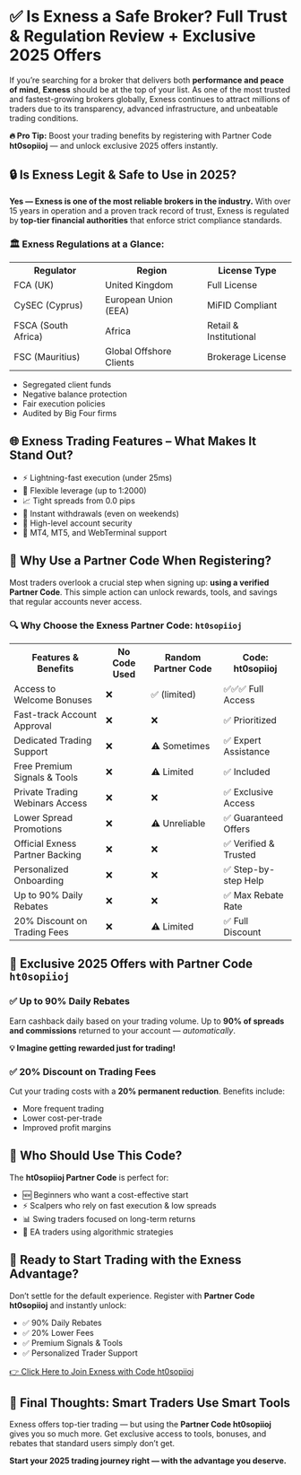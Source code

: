   <h1>✅ Is Exness a Safe Broker? Full Trust & Regulation Review + Exclusive 2025 Offers</h1>
  <p>If you’re searching for a broker that delivers both <strong>performance and peace of mind</strong>, <strong>Exness</strong> should be at the top of your list. As one of the most trusted and fastest-growing brokers globally, Exness continues to attract millions of traders due to its transparency, advanced infrastructure, and unbeatable trading conditions.</p>
  <div class="highlight">
    <strong>🔥 Pro Tip:</strong> Boost your trading benefits by registering with Partner Code <strong>ht0sopiioj</strong> — and unlock exclusive 2025 offers instantly.
  </div>
  <h2>🔒 Is Exness Legit & Safe to Use in 2025?</h2>
  <p><strong>Yes — Exness is one of the most reliable brokers in the industry.</strong> With over 15 years in operation and a proven track record of trust, Exness is regulated by <strong>top-tier financial authorities</strong> that enforce strict compliance standards.</p>
  <h3>🏛 Exness Regulations at a Glance:</h3>
  <table>
    <tr>
      <th>Regulator</th>
      <th>Region</th>
      <th>License Type</th>
    </tr>
    <tr>
      <td>FCA (UK)</td>
      <td>United Kingdom</td>
      <td>Full License</td>
    </tr>
    <tr>
      <td>CySEC (Cyprus)</td>
      <td>European Union (EEA)</td>
      <td>MiFID Compliant</td>
    </tr>
    <tr>
      <td>FSCA (South Africa)</td>
      <td>Africa</td>
      <td>Retail & Institutional</td>
    </tr>
    <tr>
      <td>FSC (Mauritius)</td>
      <td>Global Offshore Clients</td>
      <td>Brokerage License</td>
    </tr>
  </table>
  <ul>
    <li>Segregated client funds</li>
    <li>Negative balance protection</li>
    <li>Fair execution policies</li>
    <li>Audited by Big Four firms</li>
  </ul>
  <h2>🌐 Exness Trading Features – What Makes It Stand Out?</h2>
  <ul>
    <li>⚡ Lightning-fast execution (under 25ms)</li>
    <li>💸 Flexible leverage (up to 1:2000)</li>
    <li>📈 Tight spreads from 0.0 pips</li>
    <li>🏦 Instant withdrawals (even on weekends)</li>
    <li>🔐 High-level account security</li>
    <li>📱 MT4, MT5, and WebTerminal support</li>
  </ul>

  <h2>🧾 Why Use a Partner Code When Registering?</h2>
  <p>Most traders overlook a crucial step when signing up: <strong>using a verified Partner Code</strong>. This simple action can unlock rewards, tools, and savings that regular accounts never access.</p>

  <h3>🔍 Why Choose the Exness Partner Code: <code>ht0sopiioj</code></h3>
  <table>
    <tr>
      <th>Features & Benefits</th>
      <th>No Code Used</th>
      <th>Random Partner Code</th>
      <th>Code: <strong>ht0sopiioj</strong></th>
    </tr>
    <tr><td>Access to Welcome Bonuses</td><td>❌</td><td>✅ (limited)</td><td>✅✅✅ Full Access</td></tr>
    <tr><td>Fast-track Account Approval</td><td>❌</td><td>❌</td><td>✅ Prioritized</td></tr>
    <tr><td>Dedicated Trading Support</td><td>❌</td><td>⚠️ Sometimes</td><td>✅ Expert Assistance</td></tr>
    <tr><td>Free Premium Signals & Tools</td><td>❌</td><td>⚠️ Limited</td><td>✅ Included</td></tr>
    <tr><td>Private Trading Webinars Access</td><td>❌</td><td>❌</td><td>✅ Exclusive Access</td></tr>
    <tr><td>Lower Spread Promotions</td><td>❌</td><td>⚠️ Unreliable</td><td>✅ Guaranteed Offers</td></tr>
    <tr><td>Official Exness Partner Backing</td><td>❌</td><td>❌</td><td>✅ Verified & Trusted</td></tr>
    <tr><td>Personalized Onboarding</td><td>❌</td><td>❌</td><td>✅ Step-by-step Help</td></tr>
    <tr><td>Up to 90% Daily Rebates</td><td>❌</td><td>❌</td><td>✅ Max Rebate Rate</td></tr>
    <tr><td>20% Discount on Trading Fees</td><td>❌</td><td>⚠️ Limited</td><td>✅ Full Discount</td></tr>
  </table>
  <h2>🎁 Exclusive 2025 Offers with Partner Code <code>ht0sopiioj</code></h2>
  <h3>✅ Up to 90% Daily Rebates</h3>
  <p>Earn cashback daily based on your trading volume. Up to <strong>90% of spreads and commissions</strong> returned to your account — <em>automatically</em>.</p>
  <p><strong>💡 Imagine getting rewarded just for trading!</strong></p>
  <h3>✅ 20% Discount on Trading Fees</h3>
  <p>Cut your trading costs with a <strong>20% permanent reduction</strong>. Benefits include:</p>
  <ul>
    <li>More frequent trading</li>
    <li>Lower cost-per-trade</li>
    <li>Improved profit margins</li>
  </ul>
  <h2>💼 Who Should Use This Code?</h2>
  <p>The <strong>ht0sopiioj Partner Code</strong> is perfect for:</p>
  <ul>
    <li>🆕 Beginners who want a cost-effective start</li>
    <li>⚡ Scalpers who rely on fast execution & low spreads</li>
    <li>📊 Swing traders focused on long-term returns</li>
    <li>🤖 EA traders using algorithmic strategies</li>
  </ul>
  <h2>🎯 Ready to Start Trading with the Exness Advantage?</h2>
  <p>Don’t settle for the default experience. Register with <strong>Partner Code ht0sopiioj</strong> and instantly unlock:</p>
  <ul>
    <li>✅ 90% Daily Rebates</li>
    <li>✅ 20% Lower Fees</li>
    <li>✅ Premium Signals & Tools</li>
    <li>✅ Personalized Trader Support</li>
  </ul>
  <a class="cta" href="https://one.exnesstrack.org/a/ht0sopiioj" target="_blank">👉 Click Here to Join Exness with Code ht0sopiioj</a>
  <h2>🔔 Final Thoughts: Smart Traders Use Smart Tools</h2>
  <p>Exness offers top-tier trading — but using the <strong>Partner Code ht0sopiioj</strong> gives you so much more. Get exclusive access to tools, bonuses, and rebates that standard users simply don’t get.</p>
  <p><strong>Start your 2025 trading journey right — with the advantage you deserve.</strong></p>
</body>
</html>
